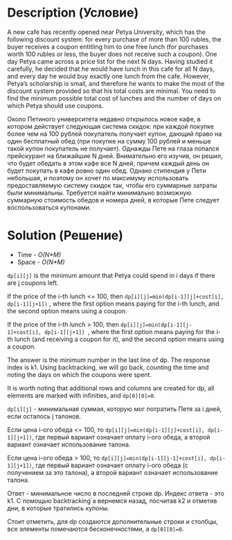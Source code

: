 # Description (Условие)

A new cafe has recently opened near Petya University, which has the following discount system: for every purchase of more than 100 rubles, the buyer receives a coupon entitling him to one free lunch (for purchases worth 100 rubles or less, the buyer does not receive such a coupon).
One day Petya came across a price list for the next N days. Having studied it carefully, he decided that he would have lunch in this cafe for all N days, and every day he would buy exactly one lunch from the cafe. However, Petya’s scholarship is small, and therefore he wants to make the most of the discount system provided so that his total costs are minimal. You need to find the minimum possible total cost of lunches and the number of days on which Petya should use coupons.

Около Петиного университета недавно открылось новое кафе, в котором действует следующая система скидок: при каждой покупке более чем на 100 рублей покупатель получает купон, дающий право на один бесплатный обед (при покупке на сумму 100 рублей и меньше такой купон покупатель не получает).
Однажды Пете на глаза попался прейскурант на ближайшие N дней. Внимательно его изучив, он решил, что будет обедать в этом кафе все N дней, причем каждый день он будет покупать в кафе ровно один обед. Однако стипендия у Пети небольшая, и поэтому он хочет по максимуму использовать предоставляемую систему скидок так, чтобы его суммарные затраты были минимальны. Требуется найти минимально возможную суммарную стоимость обедов и номера дней, в которые Пете следует воспользоваться купонами.

# Solution (Решение)

- Time - *O(N\*M)*
- Space - *O(N\*M)*

`dp[i][j]` is the minimum amount that Petya could spend in i days if there are j coupons left.

If the price of the i-th lunch <= 100, then `dp[i][j]=min(dp[i-1][j]+cost[i], dp[i-1][j+1])` , where the first option means paying for the i-th lunch, and the second option means using a coupon.

If the price of the i-th lunch > 100, then `dp[i][j]=min(dp[i-1][j-1]+cost[i], dp[i-1][j+1]) `, where the first option means paying for the i-th lunch (and receiving a coupon for it), and the second option means using a coupon.

The answer is the minimum number in the last line of dp. The response index is k1. Using backtracking, we will go back, counting the time and noting the days on which the coupons were spent.

It is worth noting that additional rows and columns are created for dp, all elements are marked with infinities, and `dp[0][0]=0`.


`dp[i][j]` - минимальная суммая, которую мог потратить Петя за i дней, если осталось j талонов.

Если цена i-ого обеда <= 100, то `dp[i][j]=min(dp[i-1][j]+cost[i], dp[i-1][j+1])`, где первый вариант означает оплату i-ого обеда, а второй вариант означает использование талона. 

Если цена i-ого обеда > 100, то `dp[i][j]=min(dp[i-1][j-1]+cost[i], dp[i-1][j+1])`, где первый вариант означает оплату i-ого обеда (с получением за это талона), а второй вариант означает использование талона. 

Ответ - минимальное число в последней строке dp. Индекс ответа - это k1. С помощью backtracking`а вернемся назад, посчитав k2 и отметив дни, в которые тратились купоны.

Стоит отметить, для dp создаются дополнительные строки и столбцы, все элементы помечаются бесконечностями, а `dp[0][0]=0`.
